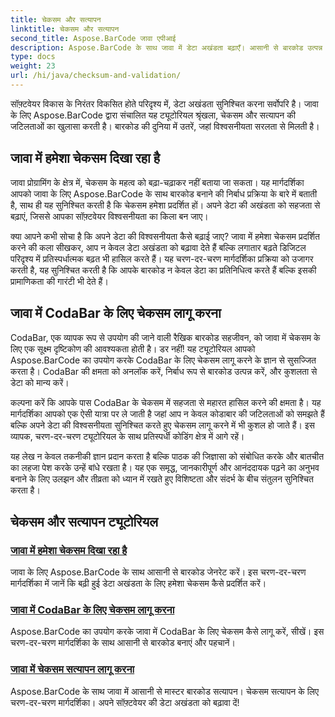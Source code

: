 ```yaml
---
title: चेकसम और सत्यापन
linktitle: चेकसम और सत्यापन
second_title: Aspose.BarCode जावा एपीआई
description: Aspose.BarCode के साथ जावा में डेटा अखंडता बढ़ाएँ। आसानी से बारकोड उत्पन्न करें, हमेशा चेकसम प्रदर्शित करें, और कोडबार और सामान्य चेकसम सत्यापन में महारत हासिल करें।
type: docs
weight: 23
url: /hi/java/checksum-and-validation/
---
```



सॉफ़्टवेयर विकास के निरंतर विकसित होते परिदृश्य में, डेटा अखंडता सुनिश्चित करना सर्वोपरि है। जावा के लिए Aspose.BarCode द्वारा संचालित यह ट्यूटोरियल श्रृंखला, चेकसम और सत्यापन की जटिलताओं का खुलासा करती है। बारकोड की दुनिया में उतरें, जहां विश्वसनीयता सरलता से मिलती है।

## जावा में हमेशा चेकसम दिखा रहा है

जावा प्रोग्रामिंग के क्षेत्र में, चेकसम के महत्व को बढ़ा-चढ़ाकर नहीं बताया जा सकता। यह मार्गदर्शिका आपको जावा के लिए Aspose.BarCode के साथ बारकोड बनाने की निर्बाध प्रक्रिया के बारे में बताती है, साथ ही यह सुनिश्चित करती है कि चेकसम हमेशा प्रदर्शित हों। अपने डेटा की अखंडता को सहजता से बढ़ाएं, जिससे आपका सॉफ़्टवेयर विश्वसनीयता का किला बन जाए।

क्या आपने कभी सोचा है कि अपने डेटा की विश्वसनीयता कैसे बढ़ाई जाए? जावा में हमेशा चेकसम प्रदर्शित करने की कला सीखकर, आप न केवल डेटा अखंडता को बढ़ावा देते हैं बल्कि लगातार बढ़ते डिजिटल परिदृश्य में प्रतिस्पर्धात्मक बढ़त भी हासिल करते हैं। यह चरण-दर-चरण मार्गदर्शिका प्रक्रिया को उजागर करती है, यह सुनिश्चित करती है कि आपके बारकोड न केवल डेटा का प्रतिनिधित्व करते हैं बल्कि इसकी प्रामाणिकता की गारंटी भी देते हैं।

## जावा में CodaBar के लिए चेकसम लागू करना

CodaBar, एक व्यापक रूप से उपयोग की जाने वाली रैखिक बारकोड सहजीवन, को जावा में चेकसम के लिए एक सूक्ष्म दृष्टिकोण की आवश्यकता होती है। डर नहीं! यह ट्यूटोरियल आपको Aspose.BarCode का उपयोग करके CodaBar के लिए चेकसम लागू करने के ज्ञान से सुसज्जित करता है। CodaBar की क्षमता को अनलॉक करें, निर्बाध रूप से बारकोड उत्पन्न करें, और कुशलता से डेटा को मान्य करें।

कल्पना करें कि आपके पास CodaBar के चेकसम में सहजता से महारत हासिल करने की क्षमता है। यह मार्गदर्शिका आपको एक ऐसी यात्रा पर ले जाती है जहां आप न केवल कोडाबार की जटिलताओं को समझते हैं बल्कि अपने डेटा की विश्वसनीयता सुनिश्चित करते हुए चेकसम लागू करने में भी कुशल हो जाते हैं। इस व्यापक, चरण-दर-चरण ट्यूटोरियल के साथ प्रतिस्पर्धी कोडिंग क्षेत्र में आगे रहें।

यह लेख न केवल तकनीकी ज्ञान प्रदान करता है बल्कि पाठक की जिज्ञासा को संबोधित करके और बातचीत का लहजा पेश करके उन्हें बांधे रखता है। यह एक समृद्ध, जानकारीपूर्ण और आनंददायक पढ़ने का अनुभव बनाने के लिए उलझन और तीव्रता को ध्यान में रखते हुए विशिष्टता और संदर्भ के बीच संतुलन सुनिश्चित करता है।
## चेकसम और सत्यापन ट्यूटोरियल
### [जावा में हमेशा चेकसम दिखा रहा है](./always-showing-checksum/)
जावा के लिए Aspose.BarCode के साथ आसानी से बारकोड जेनरेट करें। इस चरण-दर-चरण मार्गदर्शिका में जानें कि बढ़ी हुई डेटा अखंडता के लिए हमेशा चेकसम कैसे प्रदर्शित करें।
### [जावा में CodaBar के लिए चेकसम लागू करना](./applying-checksum-codabar/)
Aspose.BarCode का उपयोग करके जावा में CodaBar के लिए चेकसम कैसे लागू करें, सीखें। इस चरण-दर-चरण मार्गदर्शिका के साथ आसानी से बारकोड बनाएं और पहचानें।
### [जावा में चेकसम सत्यापन लागू करना](./applying-checksum-validation/)
Aspose.BarCode के साथ जावा में आसानी से मास्टर बारकोड सत्यापन। चेकसम सत्यापन के लिए चरण-दर-चरण मार्गदर्शिका। अपने सॉफ़्टवेयर की डेटा अखंडता को बढ़ावा दें!